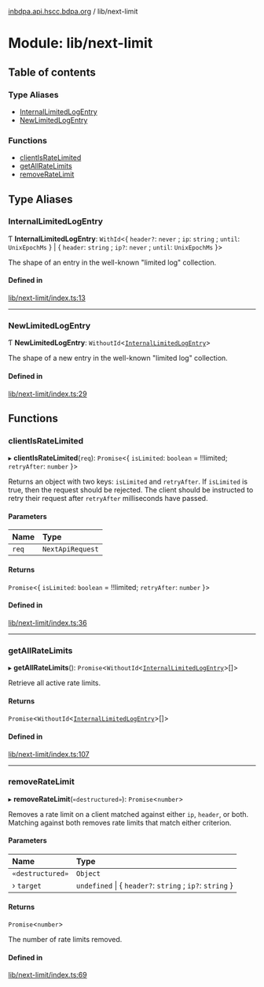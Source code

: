 [inbdpa.api.hscc.bdpa.org](../README.md) / lib/next-limit

# Module: lib/next-limit

## Table of contents

### Type Aliases

- [InternalLimitedLogEntry](lib_next_limit.md#internallimitedlogentry)
- [NewLimitedLogEntry](lib_next_limit.md#newlimitedlogentry)

### Functions

- [clientIsRateLimited](lib_next_limit.md#clientisratelimited)
- [getAllRateLimits](lib_next_limit.md#getallratelimits)
- [removeRateLimit](lib_next_limit.md#removeratelimit)

## Type Aliases

### InternalLimitedLogEntry

Ƭ **InternalLimitedLogEntry**: `WithId`<{ `header?`: `never` ; `ip`: `string` ; `until`: `UnixEpochMs`  } \| { `header`: `string` ; `ip?`: `never` ; `until`: `UnixEpochMs`  }\>

The shape of an entry in the well-known "limited log" collection.

#### Defined in

[lib/next-limit/index.ts:13](https://github.com/nhscc/inbdpa.api.hscc.bdpa.org/blob/742232e/lib/next-limit/index.ts#L13)

___

### NewLimitedLogEntry

Ƭ **NewLimitedLogEntry**: `WithoutId`<[`InternalLimitedLogEntry`](lib_next_limit.md#internallimitedlogentry)\>

The shape of a new entry in the well-known "limited log" collection.

#### Defined in

[lib/next-limit/index.ts:29](https://github.com/nhscc/inbdpa.api.hscc.bdpa.org/blob/742232e/lib/next-limit/index.ts#L29)

## Functions

### clientIsRateLimited

▸ **clientIsRateLimited**(`req`): `Promise`<{ `isLimited`: `boolean` = !!limited; `retryAfter`: `number`  }\>

Returns an object with two keys: `isLimited` and `retryAfter`. If `isLimited`
is true, then the request should be rejected. The client should be instructed
to retry their request after `retryAfter` milliseconds have passed.

#### Parameters

| Name | Type |
| :------ | :------ |
| `req` | `NextApiRequest` |

#### Returns

`Promise`<{ `isLimited`: `boolean` = !!limited; `retryAfter`: `number`  }\>

#### Defined in

[lib/next-limit/index.ts:36](https://github.com/nhscc/inbdpa.api.hscc.bdpa.org/blob/742232e/lib/next-limit/index.ts#L36)

___

### getAllRateLimits

▸ **getAllRateLimits**(): `Promise`<`WithoutId`<[`InternalLimitedLogEntry`](lib_next_limit.md#internallimitedlogentry)\>[]\>

Retrieve all active rate limits.

#### Returns

`Promise`<`WithoutId`<[`InternalLimitedLogEntry`](lib_next_limit.md#internallimitedlogentry)\>[]\>

#### Defined in

[lib/next-limit/index.ts:107](https://github.com/nhscc/inbdpa.api.hscc.bdpa.org/blob/742232e/lib/next-limit/index.ts#L107)

___

### removeRateLimit

▸ **removeRateLimit**(`«destructured»`): `Promise`<`number`\>

Removes a rate limit on a client matched against either `ip`, `header`, or
both. Matching against both removes rate limits that match either criterion.

#### Parameters

| Name | Type |
| :------ | :------ |
| `«destructured»` | `Object` |
| › `target` | `undefined` \| { `header?`: `string` ; `ip?`: `string`  } |

#### Returns

`Promise`<`number`\>

The number of rate limits removed.

#### Defined in

[lib/next-limit/index.ts:69](https://github.com/nhscc/inbdpa.api.hscc.bdpa.org/blob/742232e/lib/next-limit/index.ts#L69)
